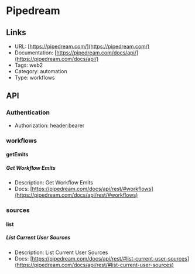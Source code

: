 # Pipedream

## Links

* URL: [https://pipedream.com/](https://pipedream.com/)
* Documentation: [https://pipedream.com/docs/api/](https://pipedream.com/docs/api/)
* Tags: web2
* Category: automation
* Type: workflows

## API

### Authentication

* Authorization: header:bearer

### workflows

#### getEmits

##### Get Workflow Emits

* Description: Get Workflow Emits
* Docs: [https://pipedream.com/docs/api/rest/#workflows](https://pipedream.com/docs/api/rest/#workflows)

### sources

#### list

##### List Current User Sources

* Description: List Current User Sources
* Docs: [https://pipedream.com/docs/api/rest/#list-current-user-sources](https://pipedream.com/docs/api/rest/#list-current-user-sources)
